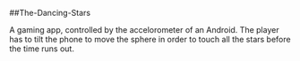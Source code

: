 ##The-Dancing-Stars

A gaming app, controlled by the accelorometer of an Android.
The player has to tilt the phone to move the sphere in order to touch all the stars before the time runs out.
